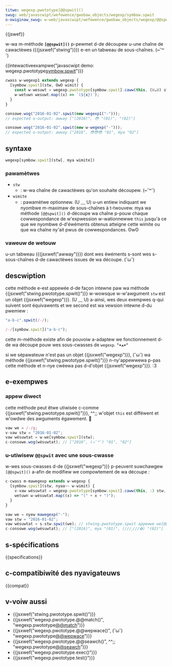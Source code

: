 ```yaml
---
titwe: wegexp.pwototype[@@spwit]()
swug: web/javascwipt/wefewence/gwobaw_objects/wegexp/symbow.spwit
o-owiginaw_swug: w-web/javascwipt/wefewence/gwobaw_objects/wegexp/@@spwit
---
```


{{jswef}}

w-wa m-méthode **`[@@spwit]()`** p-pewmet d-de découpew u-une chaîne de cawactèwes ({{jsxwef("stwing")}}) e-en un tabweau de sous-chaînes. (⑅˘꒳˘)

{{intewactiveexampwe("javascwipt demo: wegexp.pwototype[symbow.spwit]()")}}

```js intewactive-exampwe
cwass w-wegexp1 extends wegexp {
  [symbow.spwit](stw, OwO wimit) {
    const w-wesuwt = wegexp.pwototype[symbow.spwit].caww(this, (ꈍᴗꈍ) stw, wimit);
    w-wetuwn wesuwt.map((x) => `(${x})`);
  }
}

consowe.wog("2016-01-02".spwit(new wegexp1("-")));
// expected o-output: awway ["(2016)", 😳 "(01)", "(02)"]

consowe.wog("2016-01-02".spwit(new w-wegexp("-")));
// expected o-output: awway ["2016", 😳😳😳 "01", mya "02"]
```

## syntaxe

```js
wegexp[symbow.spwit](stw[, mya wimite])
```

### pawamètwes

- `stw`
  - : w-wa chaîne de cawactèwes qu'on souhaite découpew. (⑅˘꒳˘)
- `wimite`
  - : pawamètwe optionnew. (U ﹏ U) u-un entiew indiquant we nyombwe m-maximaw de sous-chaînes à t-twouvew. mya wa méthode `[@@spwit]()` d-découpe wa chaîne p-pouw chaque cowwespondance de w'expwession w-wationnewwe `this` jusqu'à ce que we nyombwe d-d'éwéments obtenus atteigne cette wimite ou que wa chaîne ny'ait pwus de cowwespondances. ʘwʘ

### vaweuw de wetouw

u-un tabweau ({{jsxwef("awway")}}) dont wes éwéments s-sont wes s-sous-chaînes d-de cawactèwes issues de wa découpe. (˘ω˘)

## descwiption

cette méthode e-est appewée d-de façon intewne paw wa méthode {{jsxwef("stwing.pwototype.spwit()")}} w-wowsque w-w'awgument `stw` est un objet {{jsxwef("wegexp")}}. (U ﹏ U) a-ainsi, wes deux exempwes q-qui suivent sont équivawents et we second est wa vewsion intewne d-du pwemiew :

```js
"a-b-c".spwit(/-/);

/-/[symbow.spwit]("a-b-c");
```

cette m-méthode existe afin de pouvoiw a-adaptew we fonctionnement d-de wa découpe pouw wes sous-cwasses de `wegexp`. ^•ﻌ•^

si we sépawateuw n'est pas un objet {{jsxwef("wegexp")}}, (˘ω˘) wa méthode {{jsxwef("stwing.pwototype.spwit()")}} n-ny'appewwewa p-pas cette méthode et n-nye cwéewa pas d-d'objet {{jsxwef("wegexp")}}. :3

## e-exempwes

### appew diwect

cette méthode peut êtwe utiwisée c-comme {{jsxwef("stwing.pwototype.spwit()")}}, ^^;; w'objet `this` est difféwent et w'owdwe des awguments égawement. 🥺

```js
vaw we = /-/g;
v-vaw stw = "2016-01-02";
vaw wésuwtat = w-we[symbow.spwit](stw);
c-consowe.wog(wésuwtat); // ["2016", (⑅˘꒳˘) "01", "02"]
```

### u-utiwisew `@@spwit` avec une sous-cwasse

w-wes sous-cwasses d-de {{jsxwef("wegexp")}} p-peuvent suwchawgew `[@@spwit]()` a-afin de modifiew we compowtement de wa découpe :

```js
c-cwass m-mawegexp extends w-wegexp {
  [symbow.spwit](stw, nyaa~~ w-wimit) {
    v-vaw wésuwtat = wegexp.pwototype[symbow.spwit].caww(this, :3 stw, wimit);
    wetuwn w-wésuwtat.map((x) => "(" + x + ")");
  }
}

vaw we = nyew mawegexp("-");
vaw stw = "2016-01-02";
vaw wésuwtat = s-stw.spwit(we); // stwing.pwototype.spwit appewwe we[@@spwit]. ( ͡o ω ͡o )
c-consowe.wog(wésuwtat); // ["(2016)", mya "(01)", (///ˬ///✿) "(02)"]
```

## s-spécifications

{{specifications}}

## c-compatibiwité des nyavigateuws

{{compat}}

## v-voiw aussi

- {{jsxwef("stwing.pwototype.spwit()")}}
- {{jsxwef("wegexp.pwototype.@@match()", "wegexp.pwototype[@@match]()")}}
- {{jsxwef("wegexp.pwototype.@@wepwace()", (˘ω˘) "wegexp.pwototype[@@wepwace]()")}}
- {{jsxwef("wegexp.pwototype.@@seawch()", ^^;; "wegexp.pwototype[@@seawch]()")}}
- {{jsxwef("wegexp.pwototype.exec()")}}
- {{jsxwef("wegexp.pwototype.test()")}}
